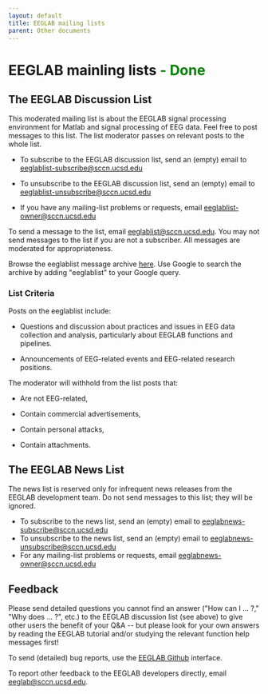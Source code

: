 ```yaml
---
layout: default
title: EEGLAB mailing lists
parent: Other documents
---
```

EEGLAB mainling lists <font color=green> - Done</font>
====

## The EEGLAB Discussion List

This moderated mailing list is about the EEGLAB signal processing
environment for Matlab and signal processing of EEG data. Feel free to post messages to this list. The list moderator
passes on relevant posts to the whole list.

-   To subscribe to the EEGLAB discussion list, send an (empty) email to
    <eeglablist-subscribe@sccn.ucsd.edu>

<!-- -->

-   To unsubscribe to the EEGLAB discussion list, send an (empty) email
    to <eeglablist-unsubscribe@sccn.ucsd.edu>

<!-- -->

-   If you have any mailing-list problems or requests, email
    <eeglablist-owner@sccn.ucsd.edu>

To send a message to the list, email
<eeglablist@sccn.ucsd.edu>.
You may not send messages to the list if you are not a subscriber. All
messages are moderated for appropriateness.

Browse the eeglablist message archive
[here](http://sccn.ucsd.edu/pipermail/eeglablist/). Use Google to search
the archive by adding "eeglablist" to your Google query.

### List Criteria

Posts on the eeglablist include:

-   Questions and discussion about practices and issues in EEG data
    collection and analysis, particularly about EEGLAB functions and
    pipelines.

-   Announcements of EEG-related events and EEG-related research
    positions.

The moderator will withhold from the list posts that:

-   Are not EEG-related,

-   Contain commercial advertisements,

-   Contain personal attacks,

-   Contain attachments.



## The EEGLAB News List

The news list is reserved only for infrequent news releases from the
EEGLAB development team. Do not send messages to this list; they will
be ignored.

-   To subscribe to the news list, send an (empty) email to
    <eeglabnews-subscribe@sccn.ucsd.edu>
-   To unsubscribe to the news list, send an (empty) email to
    <eeglabnews-unsubscribe@sccn.ucsd.edu>
-   For any mailing-list problems or requests, email
    <eeglabnews-owner@sccn.ucsd.edu>

## Feedback

Please send detailed questions you cannot find an answer ("How can I ...
?," "Why does ... ?", etc.) to the EEGLAB discussion list (see above) to
give other users the benefit of your Q&A -- but please look for your own
answers by reading the EEGLAB tutorial and/or studying the relevant
function help messages first!

To send (detailed) bug reports, use the [EEGLAB
Github](https://github.com/sccn/eeglab/issues) interface. 

To report
other feedback to the EEGLAB developers directly, email
<eeglab@sccn.ucsd.edu>.